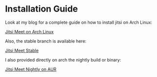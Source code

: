 # Installation Guide

Look at my blog for a complete guide on how to install jitsi on Arch Linux:

[Jitsi Meet on Arch Linux](https://blog.celogeek.com/posts/linux/archlinux/2020-06-jitsi-meet-on-arch-linux/)

Also, the stable branch is available here:

[Jitsi Meet Stable](https://github.com/celogeek/jitsi-meet-arch)

I also provided directly on arch the nightly build or binary:

[Jitsi Meet Nightly on AUR](https://aur.archlinux.org/packages/?K=celogeek&SeB=m)
